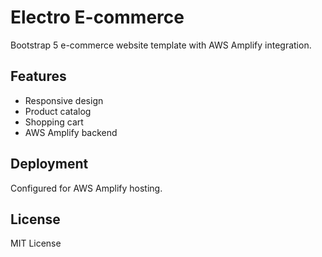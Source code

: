 # Electro E-commerce

Bootstrap 5 e-commerce website template with AWS Amplify integration.

## Features
- Responsive design
- Product catalog
- Shopping cart
- AWS Amplify backend

## Deployment
Configured for AWS Amplify hosting.

## License
MIT License
